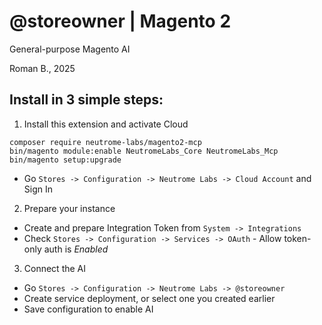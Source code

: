 # @storeowner | Magento 2

General-purpose Magento AI 

Roman B., 2025


## Install in 3 simple steps:

1. Install this extension and activate Cloud

```
composer require neutrome-labs/magento2-mcp
bin/magento module:enable NeutromeLabs_Core NeutromeLabs_Mcp
bin/magento setup:upgrade
```

- Go `Stores -> Configuration -> Neutrome Labs -> Cloud Account` and Sign In

2. Prepare your instance

- Create and prepare Integration Token from `System -> Integrations`
- Check `Stores -> Configuration -> Services -> OAuth` - Allow token-only auth is *Enabled*

3. Connect the AI

- Go `Stores -> Configuration -> Neutrome Labs -> @storeowner`
- Create service deployment, or select one you created earlier
- Save configuration to enable AI
